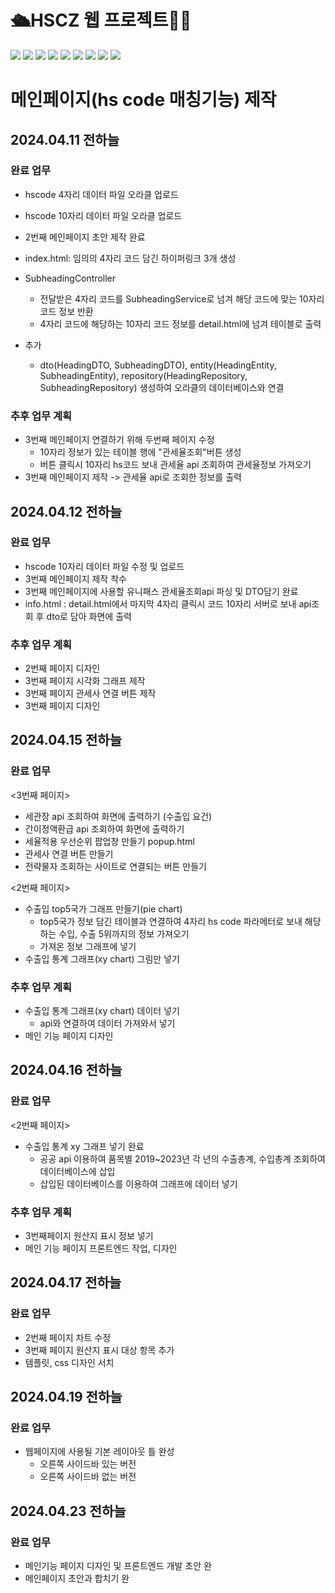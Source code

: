 # 🛳️HSCZ 웹 프로젝트👩‍💻
<div class="inline-images">
    <img src="https://img.shields.io/badge/Python-3776AB?style=for-the-badge&logo=Python&logoColor=white">
    <img src="https://img.shields.io/badge/Oracle-F80000?style=for-the-badge&logo=Python&logoColor=white">
    <img src="https://img.shields.io/badge/JavaScript-F7DF1E?style=for-the-badge&logo=Python&logoColor=black"> 
    <img src="https://img.shields.io/badge/HTML-E34F26?style=for-the-badge&logo=Python&logoColor=white">
    <img src="https://img.shields.io/badge/CSS-1572B6?style=for-the-badge&logo=Python&logoColor=white">
    <img src="https://img.shields.io/badge/jQuery-0769AD?style=for-the-badge&logo=Python&logoColor=white">
    <img src="https://img.shields.io/badge/Bootstrap-7952B3?style=for-the-badge&logo=Python&logoColor=white">
    <img src="https://img.shields.io/badge/Spring Boot-6DB33F?style=for-the-badge&logo=Python&logoColor=white">
    <img src="https://img.shields.io/badge/JAVA-6DB33F?style=for-the-badge&logo=Python&logoColor=white">
</div>


# 메인페이지(hs code 매칭기능) 제작

## 2024.04.11 전하늘
### 완료 업무
- hscode 4자리 데이터 파일 오라클 업로드 
- hscode 10자리 데이터 파일 오라클 업로드 
- 2번째 메인페이지 초안 제작 완료
- index.html: 임의의 4자리 코드 담긴 하이퍼링크 3개 생성
- SubheadingController
    - 전달받은 4자리 코드를 SubheadingService로 넘겨 해당 코드에 맞는 10자리 코드 정보 반환
    - 4자리 코드에 해당하는 10자리 코드 정보를 detail.html에 넘겨 테이블로 출력

- 추가
    - dto(HeadingDTO, SubheadingDTO), entity(HeadingEntity, SubheadingEntity), repository(HeadingRepository, SubheadingRepository) 생성하여 오라클의 데이터베이스와 연결

### 추후 업무 계획
- 3번째 메인페이지 연결하기 위해 두번째 페이지 수정
    - 10자리 정보가 있는 테이블 행에 "관세율조회"버튼 생성
    - 버튼 클릭시 10자리 hs코드 보내 관세율 api 조회하여 관세율정보 가져오기
- 3번째 메인페이지 제작 -> 관세율 api로 조회한 정보를 출력



## 2024.04.12 전하늘
### 완료 업무
- hscode 10자리 데이터 파일 수정 및 업로드
- 3번째 메인페이지 제작 착수
- 3번째 메인페이지에 사용할 유니패스 관세율조회api 파싱 및 DTO담기 완료
- info.html : detail.html에서 마지막 4자리 클릭시 코드 10자리 서버로 보내 api조회 후 dto로 담아 화면에 출력

### 추후 업무 계획
- 2번째 페이지 디자인
- 3번째 페이지 시각화 그래프 제작
- 3번째 페이지 관세사 연결 버튼 제작
- 3번째 페이지 디자인 



## 2024.04.15 전하늘
### 완료 업무
<3번째 페이지>
- 세관장 api 조회하여 화면에 출력하기 (수출입 요건)
- 간이정액환급 api 조회하여 화면에 출력하기
- 세율적용 우선순위 팝업창 만들기 popup.html
- 관세사 연결 버튼 만들기
- 전략물자 조회하는 사이트로 연결되는 버튼 만들기

<2번째 페이지>
- 수출입 top5국가 그래프 만들기(pie chart)
    - top5국가 정보 담긴 테이블과 연결하여 4자리 hs code 파라메터로 보내 해당하는 수입, 수출 5위까지의 정보 가져오기
    - 가져온 정보 그래프에 넣기
- 수출입 통계 그래프(xy chart) 그림만 넣기

### 추후 업무 계획
- 수출입 통계 그래프(xy chart) 데이터 넣기
    - api와 연결하여 데이터 가져와서 넣기
- 메인 기능 페이지 디자인



## 2024.04.16 전하늘
### 완료 업무
<2번째 페이지>
- 수출입 통계 xy 그래프 넣기 완료
    - 공공 api 이용하여 품목별 2019~2023년 각 년의 수출총계, 수입총계 조회하여 데이터베이스에 삽입
     - 삽입된 데이터베이스를 이용하여 그래프에 데이터 넣기

### 추후 업무 계획
- 3번째페이지 원산지 표시 정보 넣기
- 메인 기능 페이지 프론트엔드 작업, 디자인



## 2024.04.17 전하늘
### 완료 업무
- 2번째 페이지 차트 수정
- 3번째 페이지 원산지 표시 대상 항목 추가
- 템플릿, css 디자인 서치



## 2024.04.19 전하늘
### 완료 업무
- 웹페이지에 사용될 기본 레이아웃 틀 완성
    - 오른쪽 사이드바 있는 버전
    - 오른쪽 사이드바 없는 버전



## 2024.04.23 전하늘
### 완료 업무
- 메인기능 페이지 디자인 및 프론트엔드 개발 초안 완
- 메인페이지 초안과 합치기 완
